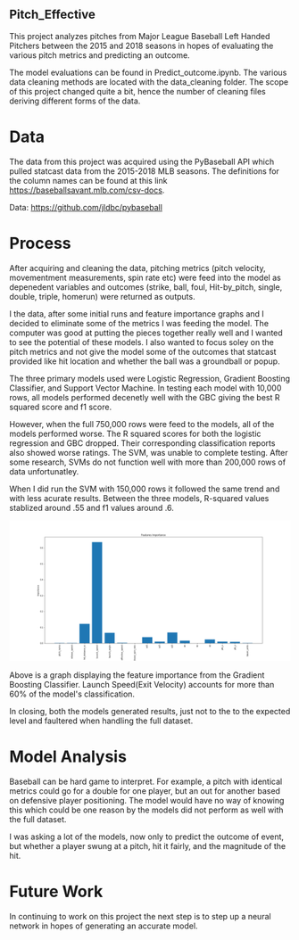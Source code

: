 ## Pitch_Effective

This project analyzes pitches from Major League Baseball Left Handed Pitchers between the 2015 and 2018 seasons in hopes of evaluating the various pitch metrics and predicting an outcome. 

The model evaluations can be found in  Predict_outcome.ipynb. The various data cleaning methods are located with the data_cleaning folder. The scope of this project changed quite a bit, hence the number of cleaning files deriving different forms of the data.

# Data
The data from this project was acquired using the PyBaseball API which pulled statcast data from the 2015-2018 MLB seasons.
The definitions for the column names can be found at this link https://baseballsavant.mlb.com/csv-docs.

Data: https://github.com/jldbc/pybaseball

# Process
After acquiring and cleaning the data, pitching metrics (pitch velocity, movementment measurements, spin rate etc) were feed into the model as depenedent variables and outcomes (strike, ball, foul, Hit-by_pitch, single, double, triple, homerun) were returned as outputs.

I the data, after some initial runs and feature importance graphs and I decided to eliminate some of the metrics I was feeding the model. The computer was good at putting the pieces together really well and I wanted to see the potential of these models.
I also wanted to focus soley on the pitch metrics and not give the model some of the outcomes that statcast provided like hit location and whether the ball was a groundball or popup. 

The three primary models used were Logistic Regression, Gradient Boosting Classifier, and Support Vector Machine. In testing each model with 10,000 rows, all models performed decenetly well with the GBC giving the best  R squared score and f1 score.

However, when the full 750,000 rows were feed to the models, all of the models performed worse. The R squared scores for both the logistic regression and GBC dropped. Their corresponding classification reports also showed worse ratings. The SVM, was unable to complete testing. After some research, SVMs do not function well with more than 200,000 rows of data unfortunatley.

When I did run the SVM with 150,000 rows it followed the same trend and with less acurate results. Between the three models, R-squared values stablized around .55 and f1 values around .6. 

![Feature_important](feature_importance.png)

Above is a graph displaying the feature importance from the Gradient Boosting Classifier. Launch Speed(Exit Velocity) accounts for more than 60% of the model's classification.

In closing, both the models generated results, just not to the to the expected level and faultered when handling the full dataset. 

# Model Analysis

Baseball can be  hard game to interpret. For example, a pitch with identical metrics could go for a double for one player, but an out for another based on defensive player positioning. The model would have no way of knowing this which could be one reason by the models did not perform as well with the full dataset. 

I was asking a lot of the models, now only to predict the outcome of event, but whether a player swung at a pitch, hit it fairly, and the magnitude of the hit. 

# Future Work

In continuing to work on this project the next step is to step up a neural network in hopes of generating an accurate model. 




